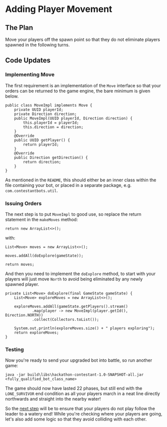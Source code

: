 # Adding Player Movement

## The Plan
Move your players off the spawn point so that they do not eliminate players spawned in the following turns.

## Code Updates
### Implementing Move
The first requirement is an implementation of the `Move` interface so that your orders can be returned to the game
engine, the bare minimum is given below.
```
public class MoveImpl implements Move {
    private UUID playerId;
    private Direction direction;
    public MoveImpl(UUID playerId, Direction direction) {
        this.playerId = playerId;
        this.direction = direction;
    }
    @Override
    public UUID getPlayer() {
        return playerId;
    }
    @Override
    public Direction getDirection() {
        return direction;
    }
}
```

As mentioned in the `README`, this should either be an inner class within the file containing your bot, or placed in a
separate package, e.g. `com.contestantbots.util`.

### Issuing Orders
The next step is to put `MoveImpl` to good use, so replace the return statement in the `makeMoves` method:
```
return new ArrayList<>();
```

with:
```
List<Move> moves = new ArrayList<>();

moves.addAll(doExplore(gameState));

return moves;
```

And then you need to implement the `doExplore` method, to start with your players will just move `North` to avoid being
eliminated by any newly spawned player.
```
private List<Move> doExplore(final GameState gameState) {
    List<Move> exploreMoves = new ArrayList<>();

    exploreMoves.addAll(gameState.getPlayers().stream()
            .map(player -> new MoveImpl(player.getId(), Direction.NORTH))
            .collect(Collectors.toList());
    
    System.out.println(exploreMoves.size() + " players exploring");
    return exploreMoves;
}
```

### Testing
Now you're ready to send your upgraded bot into battle, so run another game:
```
java -jar build\libs\hackathon-contestant-1.0-SNAPSHOT-all.jar <fully_qualified_bot_class_name>
```

The game should now have lasted 22 phases, but still end with the `LONE_SURVIVOR` end condition as all your players
march in a neat line directly northwards and straight into the nearby water!

So the [next step](2-avoiding-out-of-bounds.md) will be to ensure that your players do not play follow the leader to a
watery end!  While you're checking where your players are going, let's also add some logic so that they avoid colliding
with each other.
